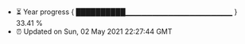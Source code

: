 - ⏳ Year progress { ██████████▁▁▁▁▁▁▁▁▁▁▁▁▁▁▁▁▁▁▁▁ } 33.41 %
- ⏰ Updated on Sun, 02 May 2021 22:27:44 GMT

